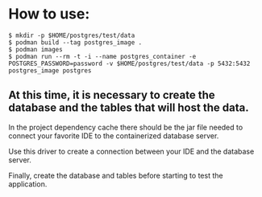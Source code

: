 # How to use:

```
$ mkdir -p $HOME/postgres/test/data
$ podman build --tag postgres_image .
$ podman images 
$ podman run --rm -t -i --name postgres_container -e POSTGRES_PASSWORD=password -v $HOME/postgres/test/data -p 5432:5432 postgres_image postgres
```
## At this time, it is necessary to create the database and the tables that will host the data.
In the project dependency cache there should be the jar file needed to connect your favorite IDE to the containerized database server.

Use this driver to create a connection between your IDE and the database server.

Finally, create the database and tables before starting to test the application.
